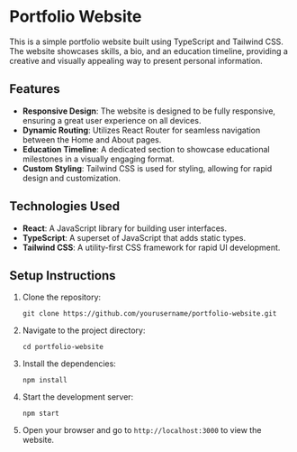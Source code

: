 # Portfolio Website

This is a simple portfolio website built using TypeScript and Tailwind CSS. The website showcases skills, a bio, and an education timeline, providing a creative and visually appealing way to present personal information.

## Features

- **Responsive Design**: The website is designed to be fully responsive, ensuring a great user experience on all devices.
- **Dynamic Routing**: Utilizes React Router for seamless navigation between the Home and About pages.
- **Education Timeline**: A dedicated section to showcase educational milestones in a visually engaging format.
- **Custom Styling**: Tailwind CSS is used for styling, allowing for rapid design and customization.

## Technologies Used

- **React**: A JavaScript library for building user interfaces.
- **TypeScript**: A superset of JavaScript that adds static types.
- **Tailwind CSS**: A utility-first CSS framework for rapid UI development.

## Setup Instructions

1. Clone the repository:
   ```
   git clone https://github.com/yourusername/portfolio-website.git
   ```

2. Navigate to the project directory:
   ```
   cd portfolio-website
   ```

3. Install the dependencies:
   ```
   npm install
   ```

4. Start the development server:
   ```
   npm start
   ```

5. Open your browser and go to `http://localhost:3000` to view the website.

